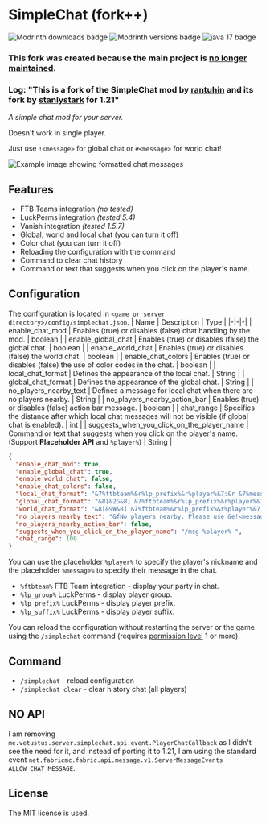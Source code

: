 # SimpleChat (fork++)

![Modrinth downloads badge](https://img.shields.io/modrinth/dt/PXaxqCH3)
![Modrinth versions badge](https://img.shields.io/modrinth/game-versions/PXaxqCH3)
![java 17 badge](https://img.shields.io/badge/java-21+-orange?logo=java)

### This fork was created because the main project is [no longer maintained](https://github.com/cayennemc/SimpleChat/issues/11).

### Log: "This is a fork of the SimpleChat mod by [rantuhin](https://github.com/cayennemc/SimpleChat) and its fork by [stanlystark](https://github.com/stanlystark/SimpleChat) for 1.21"

_A simple chat mod for your server._

Doesn't work in single player.

Just use `!<message>` for global chat or `#<message>` for world chat!

![Example image showing formatted chat messages](https://i.imgur.com/aWeZ1DV.png)
## Features
- FTB Teams integration _(no tested)_
- LuckPerms integration _(tested 5.4)_
- Vanish integration _(tested 1.5.7)_
- Global, world and local chat (you can turn it off)
- Color chat (you can turn it off)
- Reloading the configuration with the command
- Command to clear chat history
- Command or text that suggests when you click on the player's name.

## Configuration
The configuration is located in `<game or server directory>/config/simplechat.json`.
| Name | Description | Type |
|-|-|-|
| enable_chat_mod | Enables (true) or disables (false) chat handling by the mod. | boolean |
| enable_global_chat | Enables (true) or disables (false) the global chat. | boolean |
| enable_world_chat | Enables (true) or disables (false) the world chat. | boolean |
| enable_chat_colors | Enables (true) or disables (false) the use of color codes in the chat. | boolean |
| local_chat_format | Defines the appearance of the local chat. | String |
| global_chat_format | Defines the appearance of the global chat. | String |
| no_players_nearby_text | Defines a message for local chat when there are no players nearby. | String |
| no_players_nearby_action_bar | Enables (true) or disables (false) action bar message. | boolean |
| chat_range | Specifies the distance after which local chat messages will not be visible (if global chat is enabled). | int |
| suggests_when_you_click_on_the_player_name | Command or text that suggests when you click on the player's name. (Support **Placeholder API** and `%player%`) | String |

```json
{
  "enable_chat_mod": true,
  "enable_global_chat": true,
  "enable_world_chat": false,
  "enable_chat_colors": false,
  "local_chat_format": "&7%ftbteam%&r%lp_prefix%&r%player%&7:&r &7%message%",
  "global_chat_format": "&8[&2G&8] &7%ftbteam%&r%lp_prefix%&r%player%&7:&r &e%message%",
  "world_chat_format": "&8[&9W&8] &7%ftbteam%&r%lp_prefix%&r%player%&7:&r &e%message%",
  "no_players_nearby_text": "&fNo players nearby. Please use &e!<message> &ffor global chat.",
  "no_players_nearby_action_bar": false,
  "suggests_when_you_click_on_the_player_name": "/msg %player% ",
  "chat_range": 100
}
```
You can use the placeholder `%player%` to specify the player's nickname and the placeholder `%message%` to specify their message in the chat.

- `%ftbteam%` FTB Team integration - display your party in chat.
- `%lp_group%` LuckPerms - display player group.
- `%lp_prefix%` LuckPerms - display player prefix.
- `%lp_suffix%` LuckPerms - display player suffix.

You can reload the configuration without restarting the server or the game using the `/simplechat` command (requires [permission level](https://minecraft.fandom.com/wiki/Server.properties#op-permission-level) 1 or more).

## Command
- `/simplechat` - reload configuration
- `/simplechat clear` - clear history chat (all players)

## NO API
I am removing `me.vetustus.server.simplechat.api.event.PlayerChatCallback` as I didn't see the need for it, and instead of porting it to 1.21, I am using the standard event `net.fabricmc.fabric.api.message.v1.ServerMessageEvents` `ALLOW_CHAT_MESSAGE`.

## License
The MIT license is used.